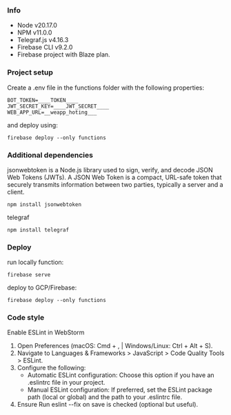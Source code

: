 ### Info

* Node v20.17.0
* NPM v11.0.0
* Telegraf.js v4.16.3
* Firebase CLI v9.2.0
* Firebase project with Blaze plan.

### Project setup

Create a .env file in the functions folder with the following properties:

```
BOT_TOKEN=____TOKEN____
JWT_SECRET_KEY=____JWT_SECRET____
WEB_APP_URL=__weapp_hoting___
```

and deploy using:

``firebase deploy --only functions``

### Additional dependencies

jsonwebtoken is a Node.js library used to sign, verify, and decode JSON Web Tokens (JWTs).
A JSON Web Token is a compact, URL-safe token that securely transmits information between two parties,
typically a server and a client.

```
npm install jsonwebtoken
```

telegraf

```
npm install telegraf
```

### Deploy

run locally function:

```
firebase serve
```

deploy to GCP/Firebase:

```
firebase deploy --only functions
```

### Code style

Enable ESLint in WebStorm

1. Open Preferences (macOS: Cmd + , | Windows/Linux: Ctrl + Alt + S).
2. Navigate to Languages & Frameworks > JavaScript > Code Quality Tools > ESLint.
3. Configure the following:
    * Automatic ESLint configuration: Choose this option if you have an .eslintrc file in your project.
    * Manual ESLint configuration: If preferred, set the ESLint package path (local or global) and the path to your
      .eslintrc file.
4. Ensure Run eslint --fix on save is checked (optional but useful).

